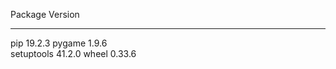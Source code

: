 Package    Version
---------- -------
pip        19.2.3 
pygame     1.9.6  
setuptools 41.2.0 
wheel      0.33.6 
